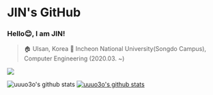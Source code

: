 # JIN's GitHub

### Hello😊, I am JIN!
> 🏠 Ulsan, Korea
> 🏫 Incheon National University(Songdo Campus), Computer Engineering (2020.03. ~)

<a href="[https://www.instagram.com/jin_11.30]" target="_blank"><img src="https://img.shields.io/badge/[JINSTARGRA]-[E4405F]?style=flat-square&logo=[Instagram]&logoColor=white"/></a>

![uuuo3o's github stats](https://github-readme-stats.vercel.app/api?username=uuuo3oID&show_icons=true)
[![uuuo3o's github stats](https://github-readme-stats.vercel.app/api/top-langs/?username=uuuo3o&show_icons=true&hide_border=true&title_color=004386&icon_color=004386&layout=compact)](https://github.com/uuuo3o)
